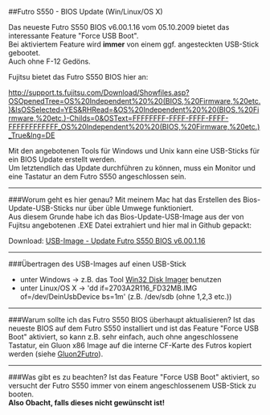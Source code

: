 ##Futro S550 - BIOS Update (Win/Linux/OS X)

Das neueste Futro S550 BIOS v6.00.1.16 vom 05.10.2009 bietet das interessante Feature "Force USB Boot".  
Bei aktiviertem Feature wird **immer** von einem ggf. angesteckten USB-Stick gebootet.  
Auch ohne F-12 Gedöns.

Fujitsu bietet das Futro S550 BIOS hier an:

http://support.ts.fujitsu.com/Download/Showfiles.asp?OSOpenedTree=OS%20Independent%20%20(BIOS,%20Firmware,%20etc.)&IsOSSelected=YES&RHRead=&OS%20Independent%20%20(BIOS,%20Firmware,%20etc.)-Childs=0&OSText=FFFFFFFF-FFFF-FFFF-FFFF-FFFFFFFFFFFF_OS%20Independent%20%20(BIOS,%20Firmware,%20etc.)_True&lng=DE  

Mit den angebotenen Tools für Windows und Unix kann eine USB-Sticks für ein BIOS Update erstellt werden.  
Um letztendlich das Update durchführen zu können, muss ein Monitor und eine Tastatur an dem Futro S550 angeschlossen sein.

---

###Worum geht es hier genau?
Mit meinem Mac hat das Erstellen des Bios-Update-USB-Sticks nur über üble Umwege funktioniert.  
Aus diesem Grunde habe ich das Bios-Update-USB-Image aus der von Fujitsu angebotenen .EXE Datei extrahiert und hier mal in Github gepackt:  

Download: [USB-Image - Update Futro S550 BIOS v6.00.1.16](https://raw.githubusercontent.com/oszilloskop/FutroS550BiosUpdate/master/2703A2R116_FD32MB.IMG)

---

###Übertragen des USB-Images auf einen USB-Stick
- unter Windows -> z.B. das Tool [Win32 Disk Imager](http://sourceforge.net/projects/win32diskimager/) benutzen
- unter Linux/OS X -> 'dd if=2703A2R116_FD32MB.IMG of=/dev/DeinUsbDevice bs=1m' (z.B. /dev/sdb (ohne 1,2,3 etc.))

---

###Warum sollte ich das Futro S550 BIOS überhaupt aktualisieren?
Ist das neueste BIOS auf dem Futro S550 installiert und ist das Feature "Force USB Boot" aktiviert, so kann z.B. sehr einfach, auch ohne angeschlossene Tastatur, ein Gluon x86 Image auf die interne CF-Karte des Futros kopiert werden (siehe [Gluon2Futro](https://github.com/oszilloskop/Gluon2Futro)).

---

###Was gibt es zu beachten?
Ist das Feature "Force USB Boot" aktiviert, so versucht der Futro S550 immer von einem angeschlossenem USB-Stick zu booten.  
**Also Obacht, falls dieses nicht gewünscht ist!**
